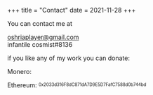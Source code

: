 +++
title = "Contact"
date = 2021-11-28
+++

You can contact me at

oshriaplayer@gmail.com \
infantile cosmist#8136

if you like any of my work you can donate:

Monero:

Ethereum:
<sup><sub>0x2033d316F8dC871dA7D9E5D7FafC7588d0b744bd</sub></sup>
